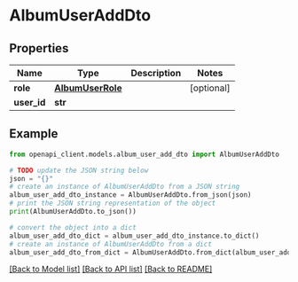 # AlbumUserAddDto


## Properties

Name | Type | Description | Notes
------------ | ------------- | ------------- | -------------
**role** | [**AlbumUserRole**](AlbumUserRole.md) |  | [optional] 
**user_id** | **str** |  | 

## Example

```python
from openapi_client.models.album_user_add_dto import AlbumUserAddDto

# TODO update the JSON string below
json = "{}"
# create an instance of AlbumUserAddDto from a JSON string
album_user_add_dto_instance = AlbumUserAddDto.from_json(json)
# print the JSON string representation of the object
print(AlbumUserAddDto.to_json())

# convert the object into a dict
album_user_add_dto_dict = album_user_add_dto_instance.to_dict()
# create an instance of AlbumUserAddDto from a dict
album_user_add_dto_from_dict = AlbumUserAddDto.from_dict(album_user_add_dto_dict)
```
[[Back to Model list]](../README.md#documentation-for-models) [[Back to API list]](../README.md#documentation-for-api-endpoints) [[Back to README]](../README.md)


